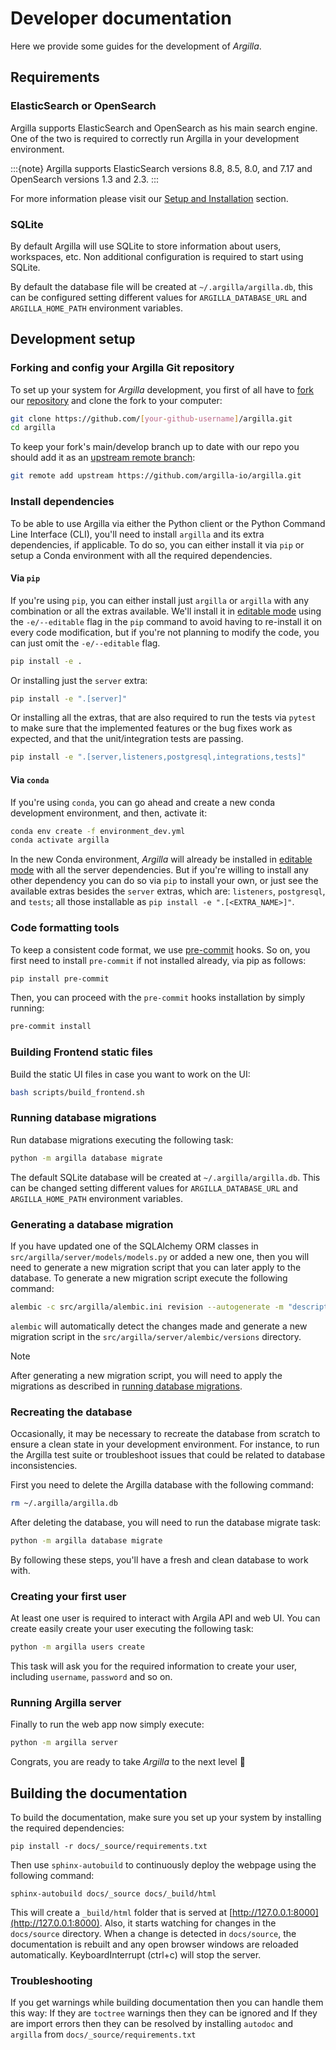 # Developer documentation

Here we provide some guides for the development of _Argilla_.

## Requirements

### ElasticSearch or OpenSearch

Argilla supports ElasticSearch and OpenSearch as his main search engine. One of the two is required to correctly run Argilla in your development environment.

:::{note}
Argilla supports ElasticSearch versions 8.8, 8.5, 8.0, and 7.17 and OpenSearch versions 1.3 and 2.3.
:::

For more information please visit our [Setup and Installation](../getting_started/installation/deployments/deployments.md) section.

### SQLite

By default Argilla will use SQLite to store information about users, workspaces, etc. Non additional configuration is required to start using SQLite.

By default the database file will be created at `~/.argilla/argilla.db`, this can be configured setting different values for `ARGILLA_DATABASE_URL` and `ARGILLA_HOME_PATH` environment variables.

## Development setup

### Forking and config your Argilla Git repository

To set up your system for _Argilla_ development, you first of all have to
[fork](https://guides.github.com/activities/forking) our [repository](https://github.com/argilla-io/argilla)
and clone the fork to your computer:

```sh
git clone https://github.com/[your-github-username]/argilla.git
cd argilla
```

To keep your fork's main/develop branch up to date with our repo you should add it as an
[upstream remote branch](https://dev.to/louhayes3/git-add-an-upstream-to-a-forked-repo-1mik>):

```sh
git remote add upstream https://github.com/argilla-io/argilla.git
```

### Install dependencies

To be able to use Argilla via either the Python client or the Python Command Line Interface (CLI), you'll need to
install `argilla` and its extra dependencies, if applicable. To do so, you can either install it via `pip` or setup
a Conda environment with all the required dependencies.

#### Via `pip`

If you're using `pip`, you can either install just `argilla` or `argilla` with any combination or all the extras available.
We'll install it in [editable mode](https://pip.pypa.io/en/stable/cli/pip_install/#install-editable) using the `-e/--editable` flag
in the `pip` command to avoid having to re-install it on every code modification, but if you're not planning to modify the code, you
can just omit the `-e/--editable` flag.

```sh
pip install -e .
```

Or installing just the `server` extra:

```sh
pip install -e ".[server]"
```

Or installing all the extras, that are also required to run the tests via `pytest` to make sure that the implemented features or the bug fixes work as expected, and that the unit/integration tests are passing.

```sh
pip install -e ".[server,listeners,postgresql,integrations,tests]"
```

#### Via `conda`

If you're using `conda`, you can go ahead and create a new conda development environment, and then, activate it:

```sh
conda env create -f environment_dev.yml
conda activate argilla
```

In the new Conda environment, _Argilla_ will already be installed in [editable mode](https://pip.pypa.io/en/stable/cli/pip_install/#install-editable)
with all the server dependencies. But if you're willing to install any other dependency you can do so via `pip` to install your own, or just
see the available extras besides the `server` extras, which are: `listeners`, `postgresql`, and `tests`; all those installable as `pip install -e ".[<EXTRA_NAME>]"`.

### Code formatting tools

To keep a consistent code format, we use [pre-commit](https://pre-commit.com) hooks. So on, you first need to install
`pre-commit` if not installed already, via pip as follows:

```sh
pip install pre-commit
```

Then, you can proceed with the `pre-commit` hooks installation by simply running:

```sh
pre-commit install
```

### Building Frontend static files

Build the static UI files in case you want to work on the UI:

```sh
bash scripts/build_frontend.sh
```

### Running database migrations

Run database migrations executing the following task:

```sh
python -m argilla database migrate
```

The default SQLite database will be created at `~/.argilla/argilla.db`. This can be changed setting different values for `ARGILLA_DATABASE_URL` and `ARGILLA_HOME_PATH` environment variables.

### Generating a database migration

If you have updated one of the SQLAlchemy ORM classes in `src/argilla/server/models/models.py` or added a new one, then you will need to generate a new migration script that you can later apply to the database. To generate a new migration script execute the following command:

```sh
alembic -c src/argilla/alembic.ini revision --autogenerate -m "descriptive message here"
```

`alembic` will automatically detect the changes made and generate a new migration script in the `src/argilla/server/alembic/versions` directory.

<div class="alert alert-info">

Note

After generating a new migration script, you will need to apply the migrations as described in [running database migrations](#running-database-migrations).

</div>

### Recreating the database

Occasionally, it may be necessary to recreate the database from scratch to ensure a clean state in your development environment. For instance, to run the Argilla test suite or troubleshoot issues that could be related to database inconsistencies.

First you need to delete the Argilla database with the following command:

```sh
rm ~/.argilla/argilla.db
```

After deleting the database, you will need to run the database migrate task:

```sh
python -m argilla database migrate
```

By following these steps, you'll have a fresh and clean database to work with.

### Creating your first user

At least one user is required to interact with Argila API and web UI. You can create easily create your user executing the following task:

```sh
python -m argilla users create
```

This task will ask you for the required information to create your user, including `username`, `password` and so on.

### Running Argilla server

Finally to run the web app now simply execute:

```sh
python -m argilla server
```

Congrats, you are ready to take _Argilla_ to the next level 🚀

## Building the documentation

To build the documentation, make sure you set up your system by installing the required dependencies:

```
pip install -r docs/_source/requirements.txt
```

Then use `sphinx-autobuild` to continuously deploy the webpage using the following command:

```
sphinx-autobuild docs/_source docs/_build/html
```

This will create a `_build/html` folder that is served at [http://127.0.0.1:8000](http://127.0.0.1:8000). Also, it starts watching for changes in the `docs/source` directory. When a change is detected in `docs/source`, the documentation is rebuilt and any open browser windows are reloaded automatically. KeyboardInterrupt (ctrl+c) will stop the server.

### Troubleshooting

If you get warnings while building documentation then you can handle them this way: If they are `toctree` warnings then they can be ignored and If they are import errors then they can be resolved by installing `autodoc` and `argilla` from `docs/_source/requirements.txt`
